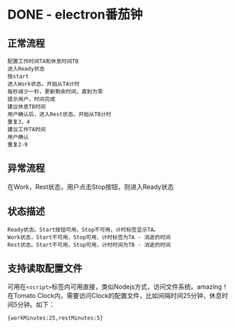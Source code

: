 
# DONE - electron番茄钟

## 正常流程

    配置工作时间TA和休息时间TB
    进入Ready状态
    按start
    进入Work状态。开始从TA计时
    每秒减少一秒，更新剩余时间，直到为零
    提示用户，时间完成
    建议休息TB时间
    用户确认后，进入Rest状态。开始从TB计时
    重复3，4
    建议工作TA时间
    用户确认
    重复2-9

## 异常流程

在Work，Rest状态，用户点击Stop按钮，则进入Ready状态


## 状态描述

    Ready状态。Start按钮可用，Stop不可用，计时标签显示TA。
    Work状态，Start不可用，Stop可用，计时标签为TA - 消逝的时间
    Rest状态。Start不可用，Stop可用，计时时间为TB - 消逝的时间

## 支持读取配置文件

可用在`<script>`标签内可用直接，类似Nodejs方式，访问文件系统。amazing！在Tomato Clock内，需要访问Clock的配置文件，比如间隔时间25分钟，休息时间5分钟。如下：

    {workMinutes:25,restMinutes:5}
